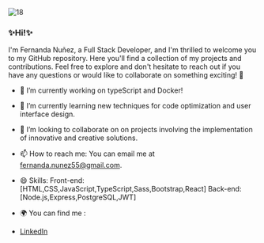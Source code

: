 ![18](https://github.com/Fernanda553/fernanda553/assets/121075297/bb0a30c0-5486-4243-86cc-b1f751511d44)
### ✨Hi!✨
 I'm Fernanda Nuñez, a Full Stack Developer, and I'm thrilled to welcome you to my GitHub repository. Here you'll find a collection of my projects and contributions. Feel free to explore and don't hesitate to reach out if you have any 
 questions or would like to collaborate on something exciting! 🚀

- 🔭 I’m currently working on typeScript and Docker!
  
- 🌱 I’m currently learning new techniques for code optimization and user interface design.
  
- 👯 I’m looking to collaborate on  on projects involving the implementation of innovative and creative solutions.
  
- 📫 How to reach me: You can email me at fernanda.nunez55@gmail.com.
  
- 😄 Skills:
            Front-end: [HTML,CSS,JavaScript,TypeScript,Sass,Bootstrap,React]
            Back-end: [Node.js,Express,PostgreSQL,JWT]
  
- 🌍 You can find me :
  
- [LinkedIn](https://www.linkedin.com/in/fernandanunezespinoza/)

